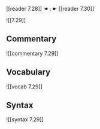 [[reader 7.28]] ☚ : ☛ [[reader 7.30]]

![[7.29]]

## Commentary

![[commentary 7.29]]

## Vocabulary

![[vocab 7.29]]

## Syntax

![[syntax 7.29]]

